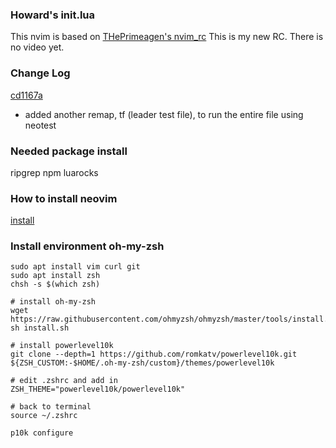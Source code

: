 ### Howard's init.lua
This nvim is based on [THePrimeagen's nvim_rc](https://github.com/ThePrimeagen/neovimrc/tree/master)
This is my new RC.  There is no video yet.

### Change Log
[cd1167a](https://github.com/ThePrimeagen/neovimrc/commit/cd1167a72240b2052eb182f2a5f27b29be1ec627)
* added another remap, <leader>tf (leader test file), to run the entire file
  using neotest

### Needed package install

ripgrep
npm
luarocks


### How to install neovim

[install](https://github.com/neovim/neovim/blob/master/INSTALL.md)


### Install environment oh-my-zsh
```
sudo apt install vim curl git
sudo apt install zsh
chsh -s $(which zsh)

# install oh-my-zsh
wget https://raw.githubusercontent.com/ohmyzsh/ohmyzsh/master/tools/install.sh
sh install.sh

# install powerlevel10k
git clone --depth=1 https://github.com/romkatv/powerlevel10k.git ${ZSH_CUSTOM:-$HOME/.oh-my-zsh/custom}/themes/powerlevel10k

# edit .zshrc and add in
ZSH_THEME="powerlevel10k/powerlevel10k"

# back to terminal
source ~/.zshrc

p10k configure
```

